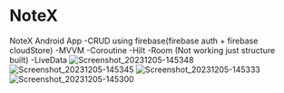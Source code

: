 # NoteX

NoteX Android App 
-CRUD using firebase(firebase auth + firebase cloudStore)
-MVVM
-Coroutine
-Hilt
-Room (Not working just structure built)
-LiveData
![Screenshot_20231205-145348](https://github.com/thesua7/NoteX/assets/26122049/c259a09f-edf2-4f94-acd8-c111a2e062a2)
![Screenshot_20231205-145345](https://github.com/thesua7/NoteX/assets/26122049/9c1f3b63-068d-4e68-b88c-5293ad3e8a37)
![Screenshot_20231205-145333](https://github.com/thesua7/NoteX/assets/26122049/576e0a4f-4dc4-4f62-976e-992114f0b5b3)
![Screenshot_20231205-145300](https://github.com/thesua7/NoteX/assets/26122049/af177fce-4c5d-49cc-bef2-e07d0f710499)
